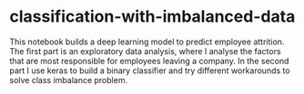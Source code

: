 # classification-with-imbalanced-data
This notebook builds a deep learning model to predict employee attrition.
The first part is an exploratory data analysis, where I analyse the factors that are most responsible for employees leaving a company. 
In the second part I use keras to build a binary classifier and try different workarounds to solve class imbalance problem. 

